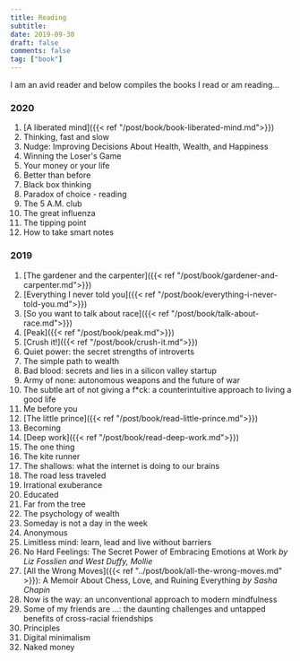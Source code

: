 ```yaml
---
title: Reading
subtitle: 
date: 2019-09-30
draft: false
comments: false
tag: ["book"]
---
```


I am an avid reader and below compiles the books I read or am reading...

### 2020

1. [A liberated mind]({{< ref "/post/book/book-liberated-mind.md">}})
2. Thinking, fast and slow
3. Nudge: Improving Decisions About Health, Wealth, and Happiness
4. Winning the Loser's Game
5. Your money or your life
6. Better than before
7. Black box thinking
8. Paradox of choice - reading
9. The 5 A.M. club
10. The great influenza
11. The tipping point
12. How to take smart notes

### 2019

1. [The gardener and the carpenter]({{< ref "/post/book/gardener-and-carpenter.md">}})
2. [Everything I never told  you]({{< ref "/post/book/everything-i-never-told-you.md">}})
3. [So you want to talk about race]({{< ref "/post/book/talk-about-race.md">}})
4. [Peak]({{< ref "/post/book/peak.md">}})
5. [Crush it!]({{< ref "/post/book/crush-it.md">}})
6. Quiet power: the secret strengths of introverts
7. The simple path to wealth
8. Bad blood: secrets and lies in a silicon valley startup
9. Army of none: autonomous weapons and the future of war
10. The subtle art of not giving a f*ck: a counterintuitive approach to living a good life
11. Me before you
12. [The little prince]({{< ref "/post/book/read-little-prince.md">}})
13. Becoming
14. [Deep work]({{< ref "/post/book/read-deep-work.md">}})
15. The one thing
16. The kite runner
17. The shallows: what the internet is doing to our brains
18. The road less traveled
19. Irrational exuberance
20. Educated
21. Far from the tree
22. The psychology of wealth
23. Someday is not a day in the week
24. Anonymous
25. Limitless mind: learn, lead and live without barriers
26. No Hard Feelings: The Secret Power of Embracing Emotions at Work *by Liz Fosslien and West Duffy, Mollie*
27. [All the Wrong Moves]({{< ref "../post/book/all-the-wrong-moves.md" >}}): A Memoir About Chess, Love, and Ruining Everything *by Sasha Chapin*
28. Now is the way: an unconventional approach to modern mindfulness
29. Some of my friends are ...: the daunting challenges and untapped benefits of cross-racial friendships
30. Principles
31. Digital minimalism
32. Naked money
